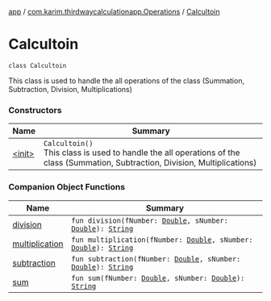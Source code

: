 [app](../../index.md) / [com.karim.thirdwaycalculationapp.Operations](../index.md) / [Calcultoin](./index.md)

# Calcultoin

`class Calcultoin`

This class is used to handle the all
operations of the class (Summation, Subtraction, Division, Multiplications)

### Constructors

| Name | Summary |
|---|---|
| [&lt;init&gt;](-init-.md) | `Calcultoin()`<br>This class is used to handle the all operations of the class (Summation, Subtraction, Division, Multiplications) |

### Companion Object Functions

| Name | Summary |
|---|---|
| [division](division.md) | `fun division(fNumber: `[`Double`](https://kotlinlang.org/api/latest/jvm/stdlib/kotlin/-double/index.html)`, sNumber: `[`Double`](https://kotlinlang.org/api/latest/jvm/stdlib/kotlin/-double/index.html)`): `[`String`](https://kotlinlang.org/api/latest/jvm/stdlib/kotlin/-string/index.html) |
| [multiplication](multiplication.md) | `fun multiplication(fNumber: `[`Double`](https://kotlinlang.org/api/latest/jvm/stdlib/kotlin/-double/index.html)`, sNumber: `[`Double`](https://kotlinlang.org/api/latest/jvm/stdlib/kotlin/-double/index.html)`): `[`String`](https://kotlinlang.org/api/latest/jvm/stdlib/kotlin/-string/index.html) |
| [subtraction](subtraction.md) | `fun subtraction(fNumber: `[`Double`](https://kotlinlang.org/api/latest/jvm/stdlib/kotlin/-double/index.html)`, sNumber: `[`Double`](https://kotlinlang.org/api/latest/jvm/stdlib/kotlin/-double/index.html)`): `[`String`](https://kotlinlang.org/api/latest/jvm/stdlib/kotlin/-string/index.html) |
| [sum](sum.md) | `fun sum(fNumber: `[`Double`](https://kotlinlang.org/api/latest/jvm/stdlib/kotlin/-double/index.html)`, sNumber: `[`Double`](https://kotlinlang.org/api/latest/jvm/stdlib/kotlin/-double/index.html)`): `[`String`](https://kotlinlang.org/api/latest/jvm/stdlib/kotlin/-string/index.html) |
